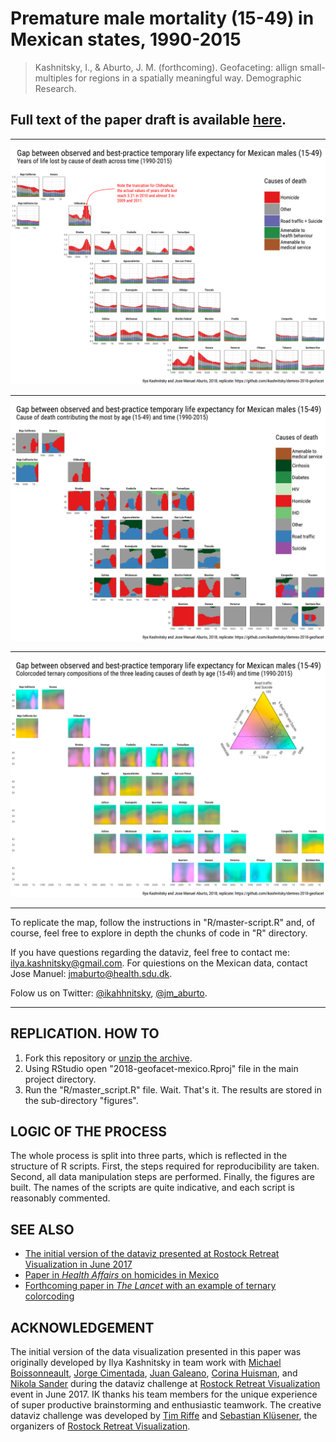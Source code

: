 # Premature male mortality (15-49) in Mexican states, 1990-2015

> Kashnitsky, I., & Aburto, J. M. (forthcoming). Geofaceting: allign small-multiples for regions in a spatially meaningful way. Demographic Research. 



## Full text of the paper draft is available [here][text].

***

[![fig1][f1]][f1]  

***

[![fig2][f2]][f2]  

***

[![fig3][f3]][f3]  

***


To replicate the map, follow the instructions in "R/master-script.R" and, of course, feel free to explore in depth the chunks of code in "R" directory. 

If you have questions regarding the dataviz, feel free to contact me: ilya.kashnitsky@gmail.com. For quiestions on the Mexican data, contact Jose Manuel: jmaburto@health.sdu.dk.

Folow us on Twitter: [@ikahhnitsky][ik], [@jm_aburto][jma].


[f1]: /figures/gg-five-annotated.png
[f2]: /figures/gg-nine.png
[f3]: /figures/gg-tern-clean.png
[text]: /geofacet-draft-0.pdf
[ik]: https://twitter.com/ikashnitsky
[jma]: https://twitter.com/jm_aburto

***


## REPLICATION. HOW TO
1. Fork this repository or [unzip the archive][arch].
2. Using RStudio open "2018-geofacet-mexico.Rproj" file in the main project directory.
3. Run the "R/master_script.R" file. 
Wait. That's it.
The results are stored in the sub-directory "figures".

## LOGIC OF THE PROCESS
The whole process is split into three parts, which is reflected in the structure of R scripts. First, the steps required for reproducibility are taken. Second, all data manipulation steps are performed. Finally, the figures are built. 
The names of the scripts are quite indicative, and each script is reasonably commented. 


## SEE ALSO
 - [The initial version of the dataviz presented at Rostock Retreat Visualization in June 2017][retreat]
 - [Paper in _Health Affairs_ on homicides in Mexico][ha]
 - [Forthcoming paper in _The Lancet_ with an example of ternary colorcoding][lancet]


[arch]: https://ikashnitsky.github.io/doc/misc/demres-2018-geofacet.zip
[ha]: https://doi.org/10.1377/hlthaff.2015.0068
[retreat]: https://github.com/ikashnitsky/geofaceted-premature-male-mortality-in-mexico
[lancet]: https://osf.io/zac5x/



## ACKNOWLEDGEMENT

The initial version of the data visualization presented in this paper was originally developed by Ilya Kashnitsky in team work with [Michael Boissonneault][mb], [Jorge Cimentada][jc], [Juan Galeano][jg], [Corina Huisman][ch], and [Nikola Sander][ns] during the dataviz challenge at [Rostock Retreat Visualization][rr] event in June 2017. IK thanks his team members for the unique experience of super productive brainstorming and enthusiastic teamwork. The creative dataviz challenge was developed by [Tim Riffe][tr] and [Sebastian Klüsener][sk], the organizers of [Rostock Retreat Visualization][rr].

[mb]: https://twitter.com/michaelboiss
[jc]: https://twitter.com/cimentadaj
[jg]: https://twitter.com/GEDEM_CED
[ch]: https://twitter.com/CorinaHuisman
[ns]: https://twitter.com/nikolasander
[tr]: https://twitter.com/timriffe1
[sk]: https://twitter.com/demomapper
[rr]: https://www.rostock-retreat.org/2017/




